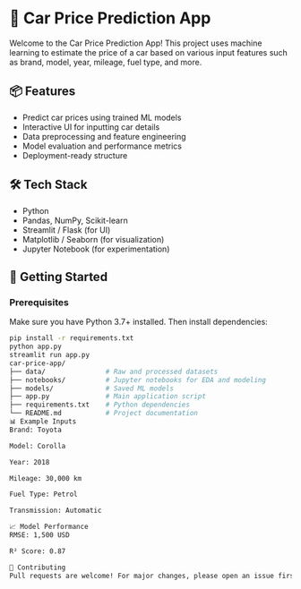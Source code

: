 # 🚗 Car Price Prediction App

Welcome to the Car Price Prediction App! This project uses machine learning to estimate the price of a car based on various input features such as brand, model, year, mileage, fuel type, and more.

## 📦 Features

- Predict car prices using trained ML models
- Interactive UI for inputting car details
- Data preprocessing and feature engineering
- Model evaluation and performance metrics
- Deployment-ready structure

## 🛠️ Tech Stack

- Python
- Pandas, NumPy, Scikit-learn
- Streamlit / Flask (for UI)
- Matplotlib / Seaborn (for visualization)
- Jupyter Notebook (for experimentation)

## 🚀 Getting Started

### Prerequisites

Make sure you have Python 3.7+ installed. Then install dependencies:

```bash
pip install -r requirements.txt
python app.py
streamlit run app.py
car-price-app/
├── data/               # Raw and processed datasets
├── notebooks/          # Jupyter notebooks for EDA and modeling
├── models/             # Saved ML models
├── app.py              # Main application script
├── requirements.txt    # Python dependencies
└── README.md           # Project documentation
📊 Example Inputs
Brand: Toyota

Model: Corolla

Year: 2018

Mileage: 30,000 km

Fuel Type: Petrol

Transmission: Automatic

📈 Model Performance
RMSE: 1,500 USD

R² Score: 0.87

🤝 Contributing
Pull requests are welcome! For major changes, please open an issue first to discuss what you'd like to change.
